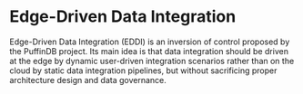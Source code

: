 # Edge-Driven Data Integration

Edge-Driven Data Integration (EDDI) is an inversion of control proposed by the PuffinDB project. Its main idea is that data integration should be driven at the edge by dynamic user-driven integration scenarios rather than on the cloud by static data integration pipelines, but without sacrificing proper architecture design and data governance.
